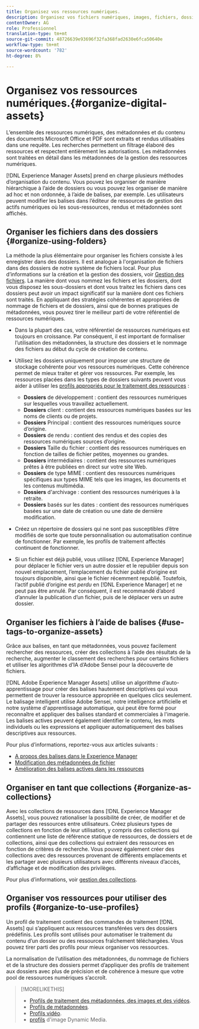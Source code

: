 ```yaml
---
title: Organisez vos ressources numériques.
description: Organisez vos fichiers numériques, images, fichiers, dossiers, etc. à l’aide du Experience Manager.
contentOwner: AG
role: Professionnel
translation-type: tm+mt
source-git-commit: 48726639e93696f32fa368fad2630e6fca50640e
workflow-type: tm+mt
source-wordcount: '782'
ht-degree: 8%

---
```



# Organisez vos ressources numériques.{#organize-digital-assets}

L’ensemble des ressources numériques, des métadonnées et du contenu des documents Microsoft Office et PDF sont extraits et rendus utilisables dans une requête. Les recherches permettent un filtrage élaboré des ressources et respectent entièrement les autorisations. Les métadonnées sont traitées en détail dans les métadonnées de la gestion des ressources numériques.

[!DNL Experience Manager Assets] prend en charge plusieurs méthodes d’organisation du contenu. Vous pouvez les organiser de manière hiérarchique à l’aide de dossiers ou vous pouvez les organiser de manière ad hoc et non ordonnée, à l’aide de balises, par exemple. Les utilisateurs peuvent modifier les balises dans l’éditeur de ressources de gestion des actifs numériques où les sous-ressources, rendus et métadonnées sont affichés.

## Organiser les fichiers dans des dossiers {#organize-using-folders}

La méthode la plus élémentaire pour organiser les fichiers consiste à les enregistrer dans des dossiers. Il est analogue à l&#39;organisation de fichiers dans des dossiers de notre système de fichiers local. Pour plus d’informations sur la création et la gestion des dossiers, voir [Gestion des fichiers](manage-assets.md). La manière dont vous nommez les fichiers et les dossiers, dont vous disposez les sous-dossiers et dont vous traitez les fichiers dans ces dossiers peut avoir un impact significatif sur la manière dont ces fichiers sont traités. En appliquant des stratégies cohérentes et appropriées de nommage de fichiers et de dossiers, ainsi que de bonnes pratiques de métadonnées, vous pouvez tirer le meilleur parti de votre référentiel de ressources numériques.

* Dans la plupart des cas, votre référentiel de ressources numériques est toujours en croissance. Par conséquent, il est important de formaliser l’utilisation des métadonnées, la structure des dossiers et le nommage des fichiers au début du cycle de création de contenu.
* Utilisez les dossiers uniquement pour imposer une structure de stockage cohérente pour vos ressources numériques. Cette cohérence permet de mieux traiter et gérer vos ressources. Par exemple, les ressources placées dans les types de dossiers suivants peuvent vous aider à utiliser les [profils appropriés pour le traitement des ressources](processing-profiles.md) :

   * **Dossiers** de développement : contient des ressources numériques sur lesquelles vous travaillez actuellement.
   * **Dossiers** client : contient des ressources numériques basées sur les noms de clients ou de projets.
   * **Dossiers** Principal : contient des ressources numériques source d’origine.
   * **Dossiers** de rendu : contient des rendus et des copies des ressources numériques sources d’origine.
   * **Dossiers** Taille du fichier : contient des ressources numériques en fonction de tailles de fichier petites, moyennes ou grandes.
   * **Dossiers** intermédiaires : contient des ressources numériques prêtes à être publiées en direct sur votre site Web.
   * **Dossiers** de type MIME : contient des ressources numériques spécifiques aux types MIME tels que les images, les documents et les contenus multimédia.
   * **Dossiers** d&#39;archivage : contient des ressources numériques à la retraite.
   * **Dossiers** basés sur les dates : contient des ressources numériques basées sur une date de création ou une date de dernière modification.

* Créez un répertoire de dossiers qui ne sont pas susceptibles d’être modifiés de sorte que toute personnalisation ou automatisation continue de fonctionner. Par exemple, les profils de traitement affectés continuent de fonctionner.
* Si un fichier est déjà publié, vous utilisez [!DNL Experience Manager] pour déplacer le fichier vers un autre dossier et le republier depuis son nouvel emplacement, l’emplacement du fichier publié d’origine est toujours disponible, ainsi que le fichier récemment republié. Toutefois, l’actif publié d’origine est *perdu* en [!DNL Experience Manager] et ne peut pas être annulé. Par conséquent, il est recommandé d’abord d’annuler la publication d’un fichier, puis de le déplacer vers un autre dossier.

## Organiser les fichiers à l’aide de balises {#use-tags-to-organize-assets}

Grâce aux balises, en tant que métadonnées, vous pouvez facilement rechercher des ressources, créer des collections à l’aide des résultats de la recherche, augmenter le classement des recherches pour certains fichiers et utiliser les algorithmes d’IA d’Adobe Sensei pour la découverte de fichiers.

[!DNL Adobe Experience Manager Assets] utilise un algorithme d’auto-apprentissage pour créer des balises hautement descriptives qui vous permettent de trouver la ressource appropriée en quelques clics seulement. Le balisage intelligent utilise Adobe Sensei, notre intelligence artificielle et notre système d&#39;apprentissage automatique, qui peut être formé pour reconnaître et appliquer des balises standard et commerciales à l&#39;imagerie. Les balises actives peuvent également identifier le contenu, les mots individuels ou les expressions et appliquer automatiquement des balises descriptives aux ressources.

Pour plus d’informations, reportez-vous aux articles suivants :

* [A propos des balises dans le Experience Manager](/help/sites-authoring/tags.md)
* [Modification des métadonnées de fichier](metadata.md)
* [Amélioration des balises actives dans les ressources](enhanced-smart-tags.md)

## Organiser en tant que collections {#organize-as-collections}

Avec les collections de ressources dans [!DNL Experience Manager Assets], vous pouvez rationaliser la possibilité de créer, de modifier et de partager des ressources entre utilisateurs. Créez plusieurs types de collections en fonction de leur utilisation, y compris des collections qui contiennent une liste de référence statique de ressources, de dossiers et de collections, ainsi que des collections qui extraient des ressources en fonction de critères de recherche.  Vous pouvez également créer des collections avec des ressources provenant de différents emplacements et les partager avec plusieurs utilisateurs avec différents niveaux d’accès, d’affichage et de modification des privilèges.

Pour plus d’informations, voir [gestion des collections](manage-collections.md).

<!-- TBD items: add screenshots where applicable
Any hints/recommendations of when to use what method of organizing? Some examples of how organizing helps towards a better taxonomy and improved content velocity.
Add back links to blog posts by marketing?
-->

## Organiser vos ressources pour utiliser des profils {#organize-to-use-profiles}

Un profil de traitement contient des commandes de traitement [!DNL Assets] qui s’appliquent aux ressources transférées vers des dossiers prédéfinis. Les profils sont utilisés pour automatiser le traitement du contenu d’un dossier ou des ressources fraîchement téléchargées. Vous pouvez tirer parti des profils pour mieux organiser vos ressources.

La normalisation de l’utilisation des métadonnées, du nommage de fichiers et de la structure des dossiers permet d’appliquer des profils de traitement aux dossiers avec plus de précision et de cohérence à mesure que votre pool de ressources numériques s’accroît.

>[!MORELIKETHIS]
>
>* [Profils de traitement des métadonnées, des images et des vidéos](processing-profiles.md).
>* [Profils de métadonnées](/help/assets/metadata-config.md#metadata-profiles).
>* [Profils vidéo](video-profiles.md).
>* [profils](image-profiles.md) d&#39;image Dynamic Media.

